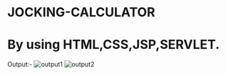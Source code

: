 # JOCKING-CALCULATOR
# By using HTML,CSS,JSP,SERVLET.
Output:-
![output1](https://github.com/Nirdesharma/JOCKING---CALCULATOR/assets/138585406/5a3ca0ab-5454-44ee-99d7-35222360dbb1)
![output2](https://github.com/Nirdesharma/JOCKING---CALCULATOR/assets/138585406/a961a5ad-d19d-4726-a25f-92b92b23ac90)
